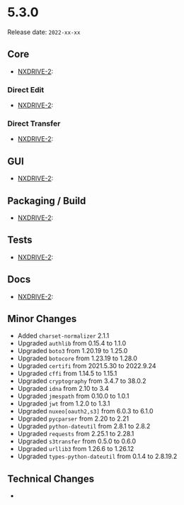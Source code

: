 # 5.3.0

Release date: `2022-xx-xx`

## Core

- [NXDRIVE-2](https://jira.nuxeo.com/browse/NXDRIVE-2):

### Direct Edit

- [NXDRIVE-2](https://jira.nuxeo.com/browse/NXDRIVE-2):

### Direct Transfer

- [NXDRIVE-2](https://jira.nuxeo.com/browse/NXDRIVE-2):

## GUI

- [NXDRIVE-2](https://jira.nuxeo.com/browse/NXDRIVE-2):

## Packaging / Build

- [NXDRIVE-2](https://jira.nuxeo.com/browse/NXDRIVE-2):

## Tests

- [NXDRIVE-2](https://jira.nuxeo.com/browse/NXDRIVE-2):

## Docs

- [NXDRIVE-2](https://jira.nuxeo.com/browse/NXDRIVE-2):

## Minor Changes

- Added `charset-normalizer` 2.1.1
- Upgraded `authlib` from 0.15.4 to 1.1.0
- Upgraded `boto3` from 1.20.19 to 1.25.0
- Upgraded `botocore` from 1.23.19 to 1.28.0
- Upgraded `certifi` from 2021.5.30 to 2022.9.24
- Upgraded `cffi` from 1.14.5 to 1.15.1
- Upgraded `cryptography` from 3.4.7 to 38.0.2
- Upgraded `idna` from 2.10 to 3.4
- Upgraded `jmespath` from 0.10.0 to 1.0.1
- Upgraded `jwt` from 1.2.0 to 1.3.1
- Upgraded `nuxeo[oauth2,s3]` from 6.0.3 to 6.1.0
- Upgraded `pycparser` from 2.20 to 2.21
- Upgraded `python-dateutil` from 2.8.1 to 2.8.2
- Upgraded `requests` from 2.25.1 to 2.28.1
- Upgraded `s3transfer` from 0.5.0 to 0.6.0
- Upgraded `urllib3` from 1.26.6 to 1.26.12
- Upgraded `types-python-dateutil` from 0.1.4 to 2.8.19.2

## Technical Changes

-
